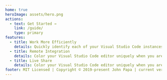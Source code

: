 ```yaml
---
home: true
heroImage: assets/hero.png
actions:
  - text: Get Started →
    link: /guide/
    type: primary
features:
  - title: Work More Efficiently
    details: Quickly identify each of your Visual Studio Code instances using your favorite colors
  - title: Remote Integration
    details: Color your Visual Studio Code editor uniquely when you are using the remote integration features.
  - title: Live Share
    details: Color your Visual Studio Code editor uniquely when you are in a Live Share session as a Guest or a Host
footer: MIT Licensed | Copyright © 2019-present John Papa | current version 4.2.2
---
```

